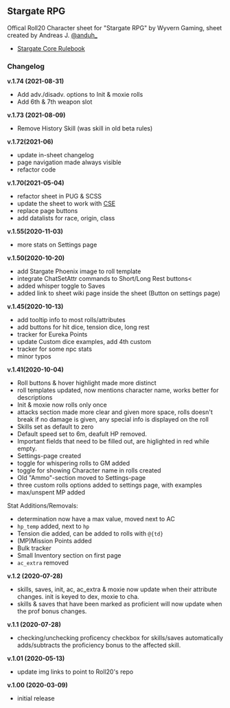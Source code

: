 ## Stargate RPG
Offical Roll20 Character sheet for "Stargate RPG" by Wyvern Gaming, sheet created by Andreas J. [@anduh_](https://twitter.com/anduh_)

- [Stargate Core Rulebook](https://stargatetherpg.com/files/file/74-stargate-sg-1-roleplaying-game-core-rulebook/)

### Changelog

**v.1.74 (2021-08-31)**
* Add adv./disadv. options to Init & moxie rolls
* Add 6th & 7th weapon slot

**v.1.73 (2021-08-09)**
* Remove History Skill (was skill in old beta rules)

**v.1.72(2021-06)**
* update in-sheet changelog
* page navigation made always visible
* refactor code

**v.1.70(2021-05-04)**
* refactor sheet in PUG & SCSS
* update the sheet to work with [CSE](https://wiki.roll20.net/CSE)
* replace page buttons
* add datalists for race, origin, class 

**v.1.55(2020-11-03)**
* more stats on Settings page

**v.1.50(2020-10-20)**
* add Stargate Phoenix image to roll template
* integrate ChatSetAttr commands to Short/Long Rest buttons<
* added whisper toggle to Saves
* added link to sheet wiki page inside the sheet (Button on settings page)

**v.1.45(2020-10-13)**

* add tooltip info to most rolls/attributes
* add buttons for hit dice, tension dice, long rest
* tracker for Eureka Points
* update Custom dice examples, add 4th custom
* tracker for some npc stats
* minor typos

**v.1.41(2020-10-04)**

* Roll buttons & hover highlight made more distinct
* roll templates updated, now mentions character name, works better for descriptions
* Init & moxie now rolls only once
* attacks section made more clear and given more space, rolls doesn't break if no damage is given, any special info is displayed on the roll
* Skills set as default to zero
* Default speed set to 6m, deafult HP removed.
* Important fields that need to be filled out, are higlighted in red while empty.
* Settings-page created
* toggle for whispering rolls to GM added
* toggle for showing Character name in rolls created
* Old "Ammo"-section moved to Settings-page
* three custom rolls options added to settings page, with examples
* max/unspent MP added

Stat Additions/Removals:

* determination now have a max value, moved next to AC
* `hp_temp` added, next to `hp`
* Tension die added, can be added to rolls with `@{td}`
* (MP)Mission Points added
* Bulk tracker
* Small Inventory section on first page
* `ac_extra` removed


**v.1.2 (2020-07-28)**
* skills, saves, init, ac, ac_extra & moxie now update when their attribute changes. init is keyed to dex, moxie to cha.
* skills & saves that have been marked as proficient will now update when the prof bonus changes.

**v.1.1 (2020-07-28)**
* checking/unchecking proficency checkbox for skills/saves automatically adds/subtracts the proficiency bonus to the affected skill.

**v.1.01 (2020-05-13)**
* update img links to point to Roll20's repo

**v.1.00 (2020-03-09)**
* initial release